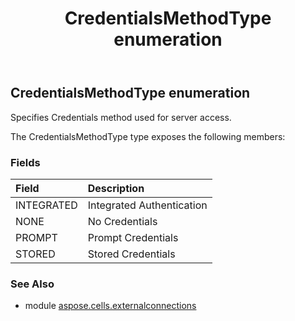 ﻿---
title: CredentialsMethodType enumeration
second_title: Aspose.Cells for Python via .NET API References
description: 
type: docs
weight: 100
url: /aspose.cells.externalconnections/credentialsmethodtype/
is_root: false
---

## CredentialsMethodType enumeration

Specifies Credentials method used for server access.



The CredentialsMethodType type exposes the following members:

### Fields
| Field | Description |
| :- | :- |
| INTEGRATED | Integrated Authentication |
| NONE | No Credentials |
| PROMPT | Prompt Credentials |
| STORED | Stored Credentials |



### See Also
* module [aspose.cells.externalconnections](..)
